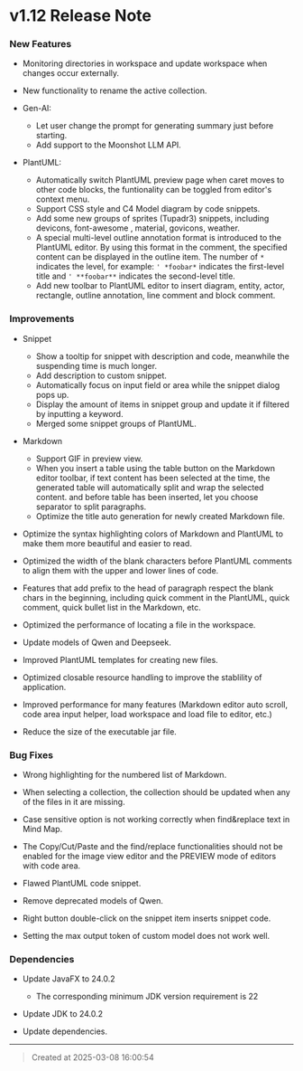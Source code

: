 # v1.12 Release Note 

### New Features

* Monitoring directories in workspace and update workspace when changes occur externally.

* New functionality to rename the active collection.   

* Gen-AI: 
	* Let user change the prompt for generating summary just before starting.
	* Add support to the Moonshot LLM API. 

* PlantUML: 
	* Automatically switch PlantUML preview page when caret moves to other code blocks, the funtionality can be toggled from editor's context menu.
	* Support CSS style and C4 Model diagram by code snippets.
	* Add some new groups of sprites (Tupadr3) snippets, including devicons, font-awesome , material, govicons, weather.
	* A special multi-level outline annotation format is introduced to the PlantUML editor. By using this format in the comment, the specified content can be displayed in the outline item. The number of `*` indicates the level, for example: `' *foobar*` indicates the first-level title and `' **foobar**` indicates the second-level title.
	* Add new toolbar to PlantUML editor to insert diagram, entity, actor, rectangle, outline annotation, line comment and block comment.  


### Improvements

* Snippet
	* Show a tooltip for snippet with description and code,  meanwhile the suspending time is much longer.
	* Add description to custom snippet.
	* Automatically focus on input field or area while the snippet dialog pops up.
	* Display the amount of items in snippet group and update it if filtered by inputting a keyword.
	* Merged some snippet groups of PlantUML.

* Markdown
	* Support GIF in preview view.  
	* When you insert a table using the table button on the Markdown editor toolbar, if text content has been selected at the time, the generated table will automatically split and wrap the selected content. and before table has been inserted, let you choose separator to split paragraphs.
	* Optimize the title auto generation for newly created Markdown file. 

* Optimize the syntax highlighting colors of Markdown and PlantUML to make them more beautiful and easier to read. 

* Optimized the width of the blank characters before PlantUML comments to align them with the upper and lower lines of code.

* Features that add prefix to the head of paragraph respect the blank chars in the beginning, including quick comment in the PlantUML, quick comment, quick bullet list in the Markdown, etc.

* Optimized the performance of locating a file in the workspace.  

* Update models of Qwen and Deepseek.

* Improved PlantUML templates for creating new files. 

* Optimized closable resource handling to improve the stablility of application.

* Improved performance for many features (Markdown editor auto scroll, code area input helper, load workspace and load file to editor, etc.) 

* Reduce the size of the executable jar file.

### Bug Fixes

* Wrong highlighting for the numbered list of Markdown.

* When selecting a collection, the collection should be updated when any of the files in it are missing.

* Case sensitive option is not working correctly when find&replace text in Mind Map. 

* The Copy/Cut/Paste and the find/replace functionalities should not be enabled for the image view editor and the PREVIEW mode of editors with code area. 

* Flawed PlantUML code snippet.

* Remove deprecated models of Qwen.

* Right button double-click on the snippet item inserts snippet code.

* Setting the max output token of custom model does not work well.   


### Dependencies

* Update JavaFX to 24.0.2
	* The corresponding minimum JDK version requirement is 22

* Update JDK to 24.0.2

* Update dependencies.

---
> Created at 2025-03-08 16:00:54
